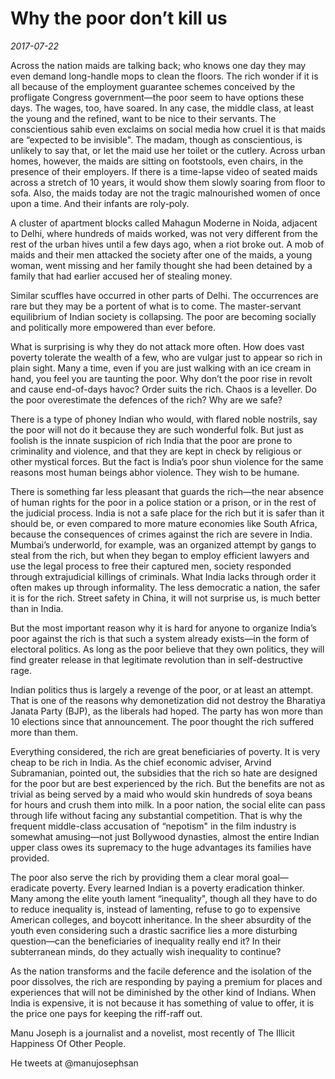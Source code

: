 # Why the poor don’t kill us

*2017-07-22*

Across the nation maids are talking back; who knows one day they may
even demand long-handle mops to clean the floors. The rich wonder if it
is all because of the employment guarantee schemes conceived by the
profligate Congress government—the poor seem to have options these days.
The wages, too, have soared. In any case, the middle class, at least the
young and the refined, want to be nice to their servants. The
conscientious sahib even exclaims on social media how cruel it is that
maids are “expected to be invisible". The madam, though as
conscientious, is unlikely to say that, or let the maid use her toilet
or the cutlery. Across urban homes, however, the maids are sitting on
footstools, even chairs, in the presence of their employers. If there is
a time-lapse video of seated maids across a stretch of 10 years, it
would show them slowly soaring from floor to sofa. Also, the maids today
are not the tragic malnourished women of once upon a time. And their
infants are roly-poly.

A cluster of apartment blocks called Mahagun Moderne in Noida, adjacent
to Delhi, where hundreds of maids worked, was not very different from
the rest of the urban hives until a few days ago, when a riot broke out.
A mob of maids and their men attacked the society after one of the
maids, a young woman, went missing and her family thought she had been
detained by a family that had earlier accused her of stealing money.

Similar scuffles have occurred in other parts of Delhi. The occurrences
are rare but they may be a portent of what is to come. The
master-servant equilibrium of Indian society is collapsing. The poor are
becoming socially and politically more empowered than ever before.

What is surprising is why they do not attack more often. How does vast
poverty tolerate the wealth of a few, who are vulgar just to appear so
rich in plain sight. Many a time, even if you are just walking with an
ice cream in hand, you feel you are taunting the poor. Why don’t the
poor rise in revolt and cause end-of-days havoc? Order suits the rich.
Chaos is a leveller. Do the poor overestimate the defences of the rich?
Why are we safe?

There is a type of phoney Indian who would, with flared noble nostrils,
say the poor will not do it because they are such wonderful folk. But
just as foolish is the innate suspicion of rich India that the poor are
prone to criminality and violence, and that they are kept in check by
religious or other mystical forces. But the fact is India’s poor shun
violence for the same reasons most human beings abhor violence. They
wish to be humane.

There is something far less pleasant that guards the rich—the near
absence of human rights for the poor in a police station or a prison, or
in the rest of the judicial process. India is not a safe place for the
rich but it is safer than it should be, or even compared to more mature
economies like South Africa, because the consequences of crimes against
the rich are severe in India. Mumbai’s underworld, for example, was an
organized attempt by gangs to steal from the rich, but when they began
to employ efficient lawyers and use the legal process to free their
captured men, society responded through extrajudicial killings of
criminals. What India lacks through order it often makes up through
informality. The less democratic a nation, the safer it is for the rich.
Street safety in China, it will not surprise us, is much better than in
India.

But the most important reason why it is hard for anyone to organize
India’s poor against the rich is that such a system already exists—in
the form of electoral politics. As long as the poor believe that they
own politics, they will find greater release in that legitimate
revolution than in self-destructive rage.

Indian politics thus is largely a revenge of the poor, or at least an
attempt. That is one of the reasons why demonetization did not destroy
the Bharatiya Janata Party (BJP), as the liberals had hoped. The party
has won more than 10 elections since that announcement. The poor thought
the rich suffered more than them.

Everything considered, the rich are great beneficiaries of poverty. It
is very cheap to be rich in India. As the chief economic adviser, Arvind
Subramanian, pointed out, the subsidies that the rich so hate are
designed for the poor but are best experienced by the rich. But the
benefits are not as trivial as being served by a maid who would skin
hundreds of soya beans for hours and crush them into milk. In a poor
nation, the social elite can pass through life without facing any
substantial competition. That is why the frequent middle-class
accusation of “nepotism" in the film industry is somewhat amusing—not
just Bollywood dynasties, almost the entire Indian upper class owes its
supremacy to the huge advantages its families have provided.

The poor also serve the rich by providing them a clear moral
goal—eradicate poverty. Every learned Indian is a poverty eradication
thinker. Many among the elite youth lament “inequality", though all they
have to do to reduce inequality is, instead of lamenting, refuse to go
to expensive American colleges, and boycott inheritance. In the sheer
absurdity of the youth even considering such a drastic sacrifice lies a
more disturbing question—can the beneficiaries of inequality really end
it? In their subterranean minds, do they actually wish inequality to
continue?

As the nation transforms and the facile deference and the isolation of
the poor dissolves, the rich are responding by paying a premium for
places and experiences that will not be diminished by the other kind of
Indians. When India is expensive, it is not because it has something of
value to offer, it is the price one pays for keeping the riff-raff out.

Manu Joseph is a journalist and a novelist, most recently of The Illicit
Happiness Of Other People.

He tweets at @manujosephsan
